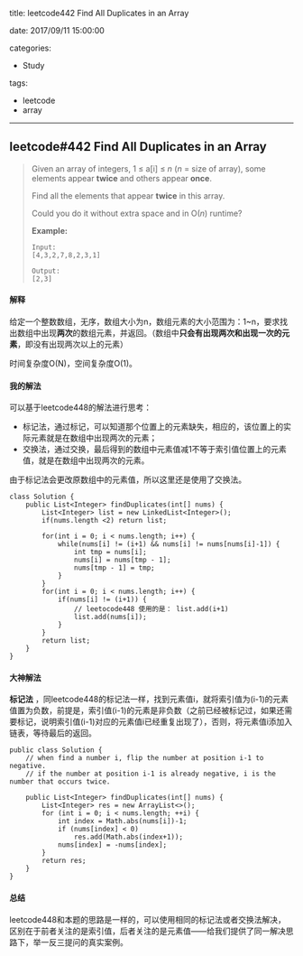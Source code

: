 title: leetcode442 Find All Duplicates in an Array

date: 2017/09/11 15:00:00

categories:

- Study

tags:

- leetcode
- array

---

## leetcode#442 Find All Duplicates in an Array

>Given an array of integers, 1 ≤ a[i] ≤ *n* (*n* = size of array), some elements appear **twice** and others appear **once**.
>
>Find all the elements that appear **twice** in this array.
>
>Could you do it without extra space and in O(*n*) runtime?
>
>**Example:**
>
>```
>Input:
>[4,3,2,7,8,2,3,1]
>
>Output:
>[2,3]
>```

#### 解释

给定一个整数数组，无序，数组大小为n，数组元素的大小范围为：1~n，要求找出数组中出现**两次**的数组元素，并返回。（数组中**只会有出现两次和出现一次的元素**，即没有出现两次以上的元素）

时间复杂度O(N)，空间复杂度O(1)。

#### 我的解法

可以基于leetcode448的解法进行思考：

- 标记法，通过标记，可以知道那个位置上的元素缺失，相应的，该位置上的实际元素就是在数组中出现两次的元素；
- 交换法，通过交换，最后得到的数组中元素值减1不等于索引值位置上的元素值，就是在数组中出现两次的元素。

由于标记法会更改原数组中的元素值，所以这里还是使用了交换法。

```
class Solution {
    public List<Integer> findDuplicates(int[] nums) {
        List<Integer> list = new LinkedList<Integer>();
        if(nums.length <2) return list;
        
        for(int i = 0; i < nums.length; i++) {
            while(nums[i] != (i+1) && nums[i] != nums[nums[i]-1]) {
                int tmp = nums[i];
                nums[i] = nums[tmp - 1];
                nums[tmp - 1] = tmp;
            }
        }
        for(int i = 0; i < nums.length; i++) {
            if(nums[i] != (i+1)) {
                // leetocode448 使用的是： list.add(i+1)
                list.add(nums[i]);
            }
        }
        return list;
    }
}
```

#### 大神解法

**标记法** ，同leetcode448的标记法一样，找到元素值i，就将索引值为(i-1)的元素值置为负数，前提是，索引值(i-1)的元素是非负数（之前已经被标记过，如果还需要标记，说明索引值(i-1)对应的元素值i已经重复出现了），否则，将元素值i添加入链表，等待最后的返回。

```
public class Solution {
    // when find a number i, flip the number at position i-1 to negative. 
    // if the number at position i-1 is already negative, i is the number that occurs twice.
    
    public List<Integer> findDuplicates(int[] nums) {
        List<Integer> res = new ArrayList<>();
        for (int i = 0; i < nums.length; ++i) {
            int index = Math.abs(nums[i])-1;
            if (nums[index] < 0)
                res.add(Math.abs(index+1));
            nums[index] = -nums[index];
        }
        return res;
    }
}
```

#### 总结

leetcode448和本题的思路是一样的，可以使用相同的标记法或者交换法解决，区别在于前者关注的是索引值，后者关注的是元素值——给我们提供了同一解决思路下，举一反三提问的真实案例。